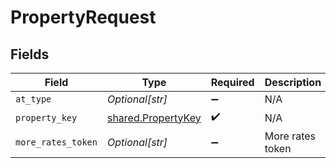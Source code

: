 # PropertyRequest


## Fields

| Field                                                    | Type                                                     | Required                                                 | Description                                              | Example                                                  |
| -------------------------------------------------------- | -------------------------------------------------------- | -------------------------------------------------------- | -------------------------------------------------------- | -------------------------------------------------------- |
| `at_type`                                                | *Optional[str]*                                          | :heavy_minus_sign:                                       | N/A                                                      | PropertyRequest                                          |
| `property_key`                                           | [shared.PropertyKey](../../models/shared/propertykey.md) | :heavy_check_mark:                                       | N/A                                                      |                                                          |
| `more_rates_token`                                       | *Optional[str]*                                          | :heavy_minus_sign:                                       | More rates token                                         |                                                          |